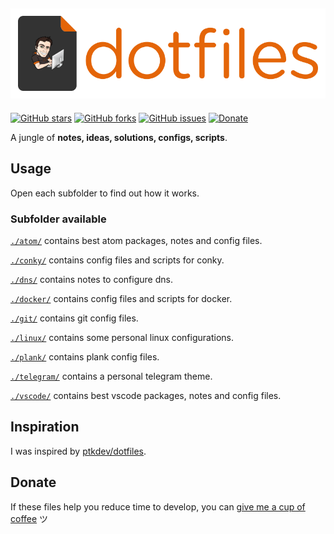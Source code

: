 ![dotfiles](./header.png)
---

[![GitHub stars](https://img.shields.io/github/stars/derogab/dotfiles.svg)](https://github.com/derogab/dotfiles/stargazers)
[![GitHub forks](https://img.shields.io/github/forks/derogab/dotfiles.svg)](https://github.com/derogab/dotfiles/network)
[![GitHub issues](https://img.shields.io/github/issues/derogab/dotfiles.svg)](https://github.com/derogab/dotfiles/issues)
[![Donate](https://img.shields.io/badge/donate-paypal-blue.svg)](https://paypal.me/derogab)

A jungle of **notes, ideas, solutions, configs, scripts**.

## Usage

Open each subfolder to find out how it works.

### Subfolder available

[`./atom/`](atom/) contains best atom packages, notes and config files.

[`./conky/`](conky/) contains config files and scripts for conky.

[`./dns/`](dns/) contains notes to configure dns.

[`./docker/`](docker/) contains config files and scripts for docker.

[`./git/`](git/) contains git config files.

[`./linux/`](linux/) contains some personal linux configurations.

[`./plank/`](plank/) contains plank config files.

[`./telegram/`](telegram/) contains a personal telegram theme.

[`./vscode/`](vscode/) contains best vscode packages, notes and config files.

## Inspiration

I was inspired by [ptkdev/dotfiles](https://www.github.com/ptkdev/dotfiles).

## Donate

If these files help you reduce time to develop, you can [give me a cup of coffee](https://www.paypal.me/derogab) ツ